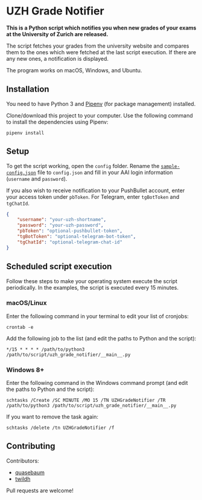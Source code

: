 # UZH Grade Notifier

**This is a Python script which notifies you when new grades of your exams at the University of Zurich are released.**

The script fetches your grades from the university website and compares them to the ones which were fetched at the last script execution. If there are any new ones, a notification is displayed.

The program works on macOS, Windows, and Ubuntu.


## Installation

You need to have Python 3 and [Pipenv](https://github.com/kennethreitz/pipenv) (for package management) installed. 

Clone/download this project to your computer. Use the following command to install the dependencies using Pipenv:

```
pipenv install
```


## Setup

To get the script working, open the `config` folder. Rename the [`sample-config.json`](config/sample-config.json) file to `config.json` and fill in your AAI login information (`username` and `password`).

If you also wish to receive notification to your PushBullet account, enter your access token under `pbToken`. For Telegram, enter `tgBotToken` and `tgChatId`.

```json
{
    "username": "your-uzh-shortname",
    "password": "your-uzh-password",
    "pbToken": "optional-pushbullet-token",
    "tgBotToken": "optional-telegram-bot-token",
    "tgChatId": "optional-telegram-chat-id"
}
```


## Scheduled script execution

Follow these steps to make your operating system execute the script periodically. In the examples, the script is executed every 15 minutes.

### macOS/Linux

Enter the following command in your terminal to edit your list of cronjobs:
```
crontab -e
```
Add the following job to the list (and edit the paths to Python and the script):
```
*/15 * * * * /path/to/python3 /path/to/script/uzh_grade_notifier/__main__.py
```

### Windows 8+

Enter the following command in the Windows command prompt (and edit the paths to Python and the script):
```
schtasks /Create /SC MINUTE /MO 15 /TN UZHGradeNotifier /TR /path/to/python3 /path/to/script/uzh_grade_notifier/__main__.py
```
If you want to remove the task again:
```
schtasks /delete /tn UZHGradeNotifier /f
```

## Contributing

Contributors:

- [quasebaum](https://github.com/quasebaum)
- [twildh](https://github.com/twildh)

Pull requests are welcome!